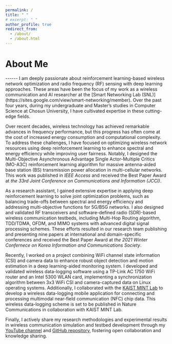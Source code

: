 ```yaml
---
permalink: /
title: " "
# excerpt: " "
author_profile: true
redirect_from: 
  - /about/
  - /about.html
---
```


<h1>About Me</h1>
------
I am deeply passionate about reinforcement learning-based wireless network optimization and radio frequency (RF) sensing with deep learning approaches. These areas have been the focus of my work as a wireless communication and AI researcher at the [Smart Networking Lab (SNL)](https://sites.google.com/view/smart-networking/member). Over the past four years, during my undergraduate and Master’s studies in Computer Science at Chosun University, I have cultivated expertise in these cutting-edge fields.

Over recent decades, wireless technology has achieved remarkable advances in frequency performance, but this progress has often come at the cost of increased energy consumption and computational complexity. To address these challenges, I have focused on optimizing wireless network resources using deep reinforcement learning to enhance spectral and energy efficiency while improving user fairness. Notably, I designed the Multi-Objective Asynchronous Advantage Single Actor-Multiple Critics (MO-A3C) reinforcement learning algorithm for massive antenna-aided base station (BS) transmission power allocation in multi-cellular networks. This work was published in _IEEE Access_ and received the Best Paper Award at _the 33rd Joint Conference on Communications and Information (JCCI)_.

As a research assistant, I gained extensive expertise in applying deep reinforcement learning to solve joint optimization problems, such as balancing trade-offs between spectral and energy efficiency and addressing multi-objective functions for 5G/B5G networks. I also designed and validated RF transceivers and software-defined radio (SDR)-based wireless communication testbeds, including Multi-Hop Routing algorithm, TDD/TDMA, OFDM, and MIMO systems with advanced digital signal processing schemes. These efforts resulted in our research team publishing and presenting nine papers at international and domain-specific conferences and received the Best Paper Award at _the 2021 Winter Confernece on Korea Information and Communications Society_.

Recently, I worked on a project combining WiFi channel state information (CSI) and camera data to enhance robust object detection and motion estimation in a deep learning-aided monitoring system. I developed and validated wireless data-logging software using a TP-Link AC 1750 WiFi router and an Intel 5300 WLAN card, implementing a synchronization algorithm between 3x3 WiFi CSI and camera-captured data on Linux operating systems. Additionally, I collaborated with the [KAIST MINT Lab](http://mintlab1.kaist.ac.kr/) to develop a wireless data-logging mobile application for connecting and processing multimodal near-field communication (NFC) chip data. This wireless data-logging scheme is set to be published in Nature Communications in collaboration with KAIST MINT Lab.

Finally, I actively share my research methodologies and experimental results in wireless communication simulation and testbed development through my [YouTube channel](https://www.youtube.com/channel/UCZI9JfPn_Nk6HVkl2aAj4xA) and [GitHub repository](https://github.com/FIVEYOUNGWOO), fostering open collaboration and knowledge sharing.